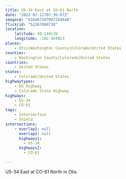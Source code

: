```yaml
---
title: US-34 East at CO-61 North
date: "2022-07-11T07:36:07Z"
imageid: "416467287097269448"
flickrid: "52267080728"
location:
    latitude: 40.149139
    longitude: -102.964923
places:
    - Otis|Washington County|Colorado|United States
counties:
    - Washington County|Colorado|United States
countries:
    - United States
states:
    - Colorado|United States
highwaytypes:
    - US Highway
    - Colorado State Highway
highways:
    - US-34
    - CO-61
tags:
    - Intersection
    - Shield
intersections:
    - overlap1: null
      overlap2: null
      highways1:
        - US-34
      highways2:
        - CO-61

---
```

US-34 East at CO-61 North in Otis.